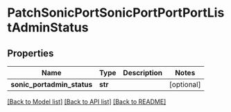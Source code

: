 # PatchSonicPortSonicPortPortPortListAdminStatus

## Properties
Name | Type | Description | Notes
------------ | ------------- | ------------- | -------------
**sonic_portadmin_status** | **str** |  | [optional] 

[[Back to Model list]](../README.md#documentation-for-models) [[Back to API list]](../README.md#documentation-for-api-endpoints) [[Back to README]](../README.md)


